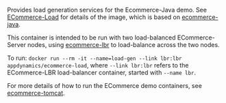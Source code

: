 Provides load generation services for the Ecommerce-Java demo.  See [ECommerce-Load](https://github.com/Appdynamics/ECommerce-Docker/tree/master/ECommerce-Load) for details of the image, which is based on [ecommerce-java](https://registry.hub.docker.com/u/appdynamics/ecommerce-java/).

This container is intended to be run with two load-balanced ECommerce-Server nodes, using [ecommerce-lbr](https://registry.hub.docker.com/u/appdynamics/ecommerce-lbr/) to load-balance across the two nodes.

To run: `docker run --rm -it --name=load-gen --link lbr:lbr appdynamics/ecommerce-load`, where `--link lbr:lbr` refers to the ECommerce-LBR load-balancer container, started with `--name lbr`.  

For more details of how to run the ECommerce demo containers, see [ecommerce-tomcat](https://registry.hub.docker.com/u/appdynamics/ecommerce-tomcat/).

